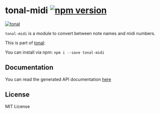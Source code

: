 # tonal-midi [![npm version](https://img.shields.io/npm/v/tonal-midi.svg)](https://www.npmjs.com/package/tonal-midi)

[![tonal](https://img.shields.io/badge/tonal-midi-yellow.svg)](https://www.npmjs.com/browse/keyword/tonal)

`tonal-midi` is a module to convert between note names and midi numbers.

This is part of [tonal](https://www.npmjs.com/package/tonal):

You can install via npm: `npm i --save tonal-midi`

## Documentation

You can read the generated API documentation [here](https://github.com/danigb/tonal/blob/tonal-0.50.x/packages/midi/API.md)

## License

MIT License
